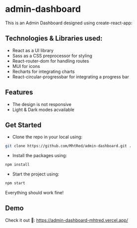 # admin-dashboard

This is an Admin Dashboard designed using create-react-app:

## Technologies & Libraries used:

- React as a UI library
- Sass as a CSS preprocessor for styling
- React-router-dom for handling routes
- MUI for icons
- Recharts for integrating charts
- React-circular-progressbar for integrating a progress bar

## Features

- The design is not responsive
- Light & Dark modes acvailable

## Get Started
- Clone the repo in your local using:

```bash
git clone https://github.com/MhtRed/admin-dashboard.git .
```

- Install the packages using:

```bash
npm install
```

- Start the project using:

```bash
npm start
```
Everything should work fine!

## Demo

Check it out 🚀: https://admin-dashboard-mhtred.vercel.app/


